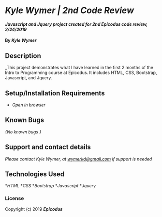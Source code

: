 # _Kyle Wymer | 2nd Code Review_

#### _Javascript and Jquery project created for 2nd Epicodus code review, 2/24/2019_

#### By _**Kyle Wymer**_

## Description

_This project demonstrates what I have learned in the first 2 months of the Intro to Programming course at Epicodus. It includes HTML, CSS, Bootstrap, Javascript, and Jquery.

## Setup/Installation Requirements

* _Open in browser_

## Known Bugs

_{No known bugs }_

## Support and contact details

_Please contact Kyle Wymer, at wymerkd@gmail.com if support is needed_

## Technologies Used

*_HTML_
*_CSS_
*_Bootstrap_
*_Javascript_
*_Jquery_

### License



Copyright (c) 2019 **_Epicodus_**
